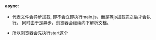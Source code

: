 #### async:
* 代表文件会异步加载, 即不会立即执行main.js，而是等js加载完之后才会执行。
   同时由于是异步，浏览器会继续向下解析文档。
             
* 所以浏览器会先执行start这个<script>，同时会阻塞文档解析。  

* 为什么会继续执行end，最后出来hello world？

#### defer:
  * 脚本延迟到文档完全被解析和显示后再执行。
  * 只有外部脚本可以使用。
